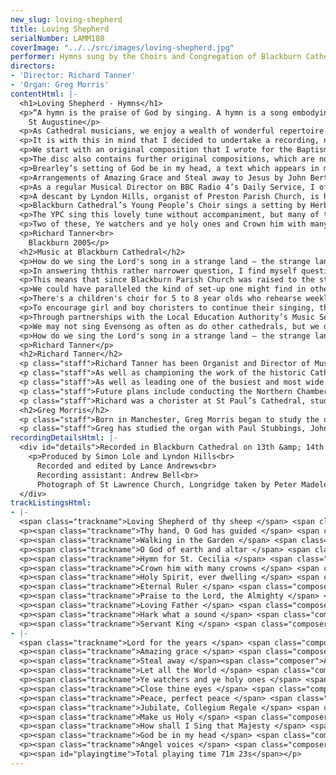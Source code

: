 ```yaml
---
new_slug: loving-shepherd
title: Loving Shepherd
serialNumber: LAMM180
coverImage: "../../src/images/loving-shepherd.jpg"
performer: Hymns sung by the Choirs and Congregation of Blackburn Cathedral
directors:
- 'Director: Richard Tanner'
- 'Organ: Greg Morris'
contentHtml: |-
  <h1>Loving Shepherd - Hymns</h1>
  <p>“A hymn is the praise of God by singing. A hymn is a song embodying the praise of God. If there be merely praise but not praise of God it is not a hymn. If there be praise, and praise of God, but not sung, it is not a hymn. For it to be a hymn, it is needful, therefore, for it to have three things – praise, praise of God, and these sung”.<br>
    St Augustine</p>
  <p>As Cathedral musicians, we enjoy a wealth of wonderful repertoire every day of our lives, from Plainsong to Macmillan, via Palestrina, Byrd, Mozart, Haydn, Bach, Handel, Purcell, Stanford, Parry, Vaughan Williams, Elgar and Britten, to name but a few. However, for many people who attend Church, it is hymnody, above all, that is the music that brings them closest to God. In fact, it was the singing of hymns as a very young child (even as I was learning to talk) that drew me not only to the Church, but also to a life of music making.</p>
  <p>It is with this in mind that I decided to undertake a recording, not of music by a great composer or of a compilation of grand cathedral anthems, but of hymns. I have endeavoured to present both hymns from contrasting musical traditions written over a period of almost half a millennium, and also a variety of ways in which to perform hymns utilising the range of musical resources that we are proud to boast at Blackburn Cathedral.</p>
  <p>We start with an original composition that I wrote for the Baptism of my son, James, in 2000. Jane Leeson’s children’s hymn, Loving Shepherd of thy sheep is most often sung to the tune ‘Buckland’ by L.G. Hayne, a tune that I am extremely fond of. However, for James, I was keen to write a tune of my own, drawing unashamedly upon compositions by John Rutter, Barry Rose and Simon Lole for inspiration in terms of style.</p>
  <p>The disc also contains further original compositions, which are not immediately recognisable as hymns. Herbert Howells’ Hymn for St Cecilia, the patron saint of music, with words by Ursula Vaughan Williams, was written for The Livery Club of the Worshipful Company of Musicians. His Jubilate, written for use in the Chapel of King’s College Cambridge, whilst being a setting of Psalm 100, most certainly meets St Augustine’s criteria for classification as a hymn. Let all the World, the text of which is often sung to the hymn tune “Luckington” by Basil Harwood, is here heard in a setting by Vaughan Williams. It is the final movement of his “Five Mystical Songs” with texts by George Herbert. Close thine eyes – an evening hymn of King Charles I – is set to a beautiful melody by Mary Plumstead and has a Blackburn connection, in that the copy states that the piece was “Sung by Kathleen Ferrier”, the legendary twentieth century singer who began her musical studies at Blackburn Parish Church (now Cathedral) with Herman Brearley, its first cathedral organist.</p>
  <p>Brearley’s setting of God be in my head, a text which appears in many hymn books set to a tune by Walford Davies, is here heard in a version composed for the service to celebrate the elevation of Blackburn Parish Church to Cathedral status. A further setting of a short prayer is also included on the recording. Make us Holy, by Chris Chivers, currently Canon Chancellor of Blackburn Cathedral, was written for the RSCM South Africa Summer School in Cape Town in 2005.</p>
  <p>Arrangements of Amazing Grace and Steal away to Jesus by John Bertalot, another former Organist of Blackburn Cathedral, also feature. Both of these texts seem to be firmly established in contemporary hymnals. Amazing Grace was arranged for Todd Wilson and The Covenant Choir, The Church of the Covenant, Cleveland, Ohio, whilst Steal Away was arranged for Philippa Hyde and the Choristers of Blackburn Cathedral to sing on BBC Radio 4’s Daily Service on 10th September 2001. Whenever we perform this beautiful arrangement, I am always haunted by the memory of the tragedy that took place on the following day.</p>
  <p>As a regular Musical Director on BBC Radio 4’s Daily Service, I often get called upon to arrange hymns for broadcast. A number of arrangements on this recording have been written for this purpose, including Walking in the Garden (for Manchester Chamber Choir), Loving Father, hear our song and Servant King, as have my descants to Thy hand O God, has guided (Thornbury) and Hark what a sound (Highwood). Professor Ian Tracey (organist of Liverpool Anglican Cathedral) also arranged his setting of Peace, perfect peace, to a tune by Orlando Gibbons, for The Daily Service. Written for broadcast by the BBC were Simon Lole’s arrangement of Lord for the years (Lord of the Years) and my arrangement of O God of earth and altar (Kings Lynn). These hymns appeared on a programme from the BBC1 Songs of Praise series that was filmed in Blackburn Cathedral in 2003.</p>
  <p>A descant by Lyndon Hills, organist of Preston Parish Church, is heard in the last verse of John Mason’s How Shall I Sing that Majesty, sung to Ken Naylor’s “Coe Fen”, a tune that is regarded by many as one of the finest hymn tunes of the latter half of the twentieth century.</p>
  <p>Blackburn Cathedral’s Young People’s Choir sings a setting by Herbert Howells of words by Timothy Rees, Holy Spirit, ever dwelling (Salisbury), Charles Villiers Stanford’s arrangement of Praxis Pietatis, Praise to the Lord, the Almighty (a hymn-anthem written to follow his Bible Song No. 5, “A Song of Battle”) and Orlando Gibbons’ setting of John Chadwick’s Eternal ruler of the ceaseless round (Song 1).</p>
  <p>The YPC sing this lovely tune without accompaniment, but many of the hymns on this recording are enriched by the magnificent, thrilling and varied sounds of the organ of Blackburn Cathedral, played most colourfully by Greg Morris. Some people may be disappointed that no hymns are accompanied by piano, guitar or worship group, and indeed some of these hymns would lend themselves well to being performed in these ways. In three hymns, choirs and congregation are, however, joined by Northern Festival Brass and local musicians, Eric and Ben Millest playing percussion, in arrangements written for special occasions at Blackburn Cathedral.</p>
  <p>Two of these, Ye watchers and ye holy ones and Crown him with many crowns were written for the Service of Thanksgiving for the Ministry of the Right Reverend Alan Chesters as Bishop of Blackburn in 2003. Crown him with many crowns incorporates a descant by David Cooper, who was organist when Bishop Chesters was enthroned as Bishop. The descant to Angel Voices ever singing was written for the wedding of former Cathedral Choirman, Anthony Tattersall to Kerry in 1999. Just ten days earlier, the Princess Royal visited Blackburn for the Service of Rededication of the Lantern Tower at which this hymn was also sung to this brass arrangement. I can’t help thinking that this would be one of St Augustine’s favourite hymns, were he alive today, for there can be few hymns that so perfectly embody the praise of God through song.</p>
  <p>Richard Tanner<br>
    Blackburn 2005</p>
  <h2>Music at Blackburn Cathedral</h2>
  <p>How do we sing the Lord's song in a strange land – the strange land of early twenty-first century society? That's not the question that most people ask me about the music at Blackburn Cathedral, but perhaps it should be. By contrast what they normally ask me is how many times a week the choir sings Evensong.</p>
  <p>In answering ththis rather narrower question, I find myself questioning the assumptions that lie behind it. It's a question that may make some sense when asked amid the context of many other cathedrals – with traditions of music centuries long and choir schools as old - but in post-industrial Blackburn it has, I believe, to be posed in a very different way. For though we have a first rate organ – one of the best in the country – a beautiful and resonant building within which to offer worship, and a gifted staff of musicians – organists, organ scholars, choir directors and singing teachers – we don't possess a traditional infrastructure to carry this forward.</p>
  <p>This means that since Blackburn Parish Church was raised to the status of a cathedral in 1926, we have faced the exciting and demanding challenge of creating an educational and musical framework that suits local circumstance.</p>
  <p>We could have paralleled the kind of set-up one might find in other cathedrals, but instead we have tailor-made a range of musical opportunities for children (both boys and girls) from 5 to 18 years of age and beyond, and for adults of all ages.</p>
  <p>There's a children's choir for 5 to 8 year olds who rehearse weekly and contribute to worship from time to time. There are boy choristers from 8 to 13 years old who meet on four days each week, and sing Evensong on Wednesdays and Sundays, as well as at the weekly Cathedral Eucharist. There are two choirs of girls of a similar age - and into their late teens – who rehearse weekly, often sing Evensongs on Tuesdays and Thursdays and on occasion at the weekends. All of the boys and girls are volunteers - as are the men who sing with them – volunteers, supported by parents who bring them to rehearsals and services.</p>
  <p>To encourage girl and boy choristers to continue their singing, there's a Young People's Choir which spans the late teens and early twenties, who provide music for the Parish Eucharist each Sunday. The Renaissance Singers too, an adult chamber choir, also enrich the cathedral's musical life – largely through concerts, but also within worship on annual occasions such as the Ash Wednesday and Ascension Day Eucharists.</p>
  <p>Through partnerships with the Local Education Authority’s Music Service, there are opportunities for young instrumentalists to give lunchtime recitals, and there is a programme of musical events that enables local children to experience the splendour of Blackburn Cathedral. Through the same partnership, there are workshops in schools led by members of the music department. We also lead workshops, give concerts and provide music for special services in churches across the Diocese, and undertake recordings, broadcasts, tours, concerts (many with the leading orchestras of the North West) and the commissioning of new music; all of which means that almost 200 people are involved in music making in the cathedral in an average week.</p>
  <p>We may not sing Evensong as often as do other cathedrals, but we offer what we believe to be a depth and range of musical and educational opportunity which models common values of commitment, service, excellence and enjoyment for the whole community.</p>
  <p>How do we sing the Lord's song in a strange land – the strange land of early twenty-first century society? We get as many people to sing it as possible because we see that in doing so we are advancing the mission and ministry of the church, a church which says to each and every person: your talents and gifts are precious. They are to be used for God's glory.</p>
  <p>Richard Tanner</p>
  <h2>Richard Tanner</h2>
  <p class="staff">Richard Tanner has been Organist and Director of Music at Blackburn Cathedral since June 1998. At Blackburn he has led a music programme which has grown considerably under his leadership.</p>
  <p class="staff">As well as championing the work of the historic Cathedral Choir of boys and men and supporting the work of the Young People's Choir, Richard has developed singing opportunities for girls, and for children aged 5 to 8. He has founded The Friends of Blackburn Cathedral Music, presided over the restoration of the world class Cathedral Organ and formed many important partnerships in the local community. There have been a number of radio and television broadcasts featuring the choirs of the Cathedral and many commercial recordings have been made in the Cathedral.</p>
  <p class="staff">As well as leading one of the busiest and most wide ranging musical programmes in any English Cathedral, Richard also enjoys an exciting freelance career. He is in increasing demand as a freelance choral and orchestral conductor. As a record producer he has worked on over twenty five discs with some of the leading organists, choirs and conductors in the UK. As an organist, he is busy as a recitalist and also enjoys giving concerts with his wife, the soprano Philippa Hyde, in the UK and further afield. Richard is a regular Musical Director and Organist on BBC Radio 4’s Daily Service and he has also worked on BBC TV’s Songs of Praise as Conductor, Organist, Arranger and Musical Adviser on a number of occasions.</p>
  <p class="staff">Future plans include conducting the Northern Chamber Orchestra in the world première recording and performance of a new Organ Concerto written by David Briggs specifically for the recently restored Blackburn Cathedral organ. Requiem, by David Briggs, will also appear on the recording, sung by The Northern Consort of Voices, formed by Richard and featuring some of the best professional singers from the North of England.</p>
  <p class="staff">Richard was a chorister at St Paul’s Cathedral, student at the Royal Academy of Music, and organ scholar of Exeter College, Oxford and St Albans Cathedral. Immediately before moving to Blackburn, he spent five years as Director of Music at All Saints’ Church, Northampton. Further information can be found at his <a href="https://web.archive.org/web/20120720022645/http://www.richardtanner.co.uk/">website</a>.</p>
  <h2>Greg Morris</h2>
  <p class="staff">Born in Manchester, Greg Morris began to study the organ with Andrew Dean at the Manchester Grammar School. He subsequently held organ scholarships at St George’s Chapel, Windsor Castle, Jesus College, Cambridge and St Martin-in-the-Fields, London. While at Cambridge, he held a music exhibition as well as directing and accompanying the two chapel choirs. In September 2000 Greg took up the post of Assistant Director of Music at Blackburn Cathedral. He conducts the Young People’s Choir, which under his direction has visited Rome on its first foreign tour and broadcast live on BBC Radio 4. Greg also accompanies the Cathedral Choir and Cathedral Girls’ Choir, and with them has visited Germany, The Czech Republic and USA, and broadcast on BBC Radios 3 &amp; 4, as well as BBC TV’s Songs of Praise. He is a regular organist for Radio 4’s Daily Service.</p>
  <p class="staff">Greg has studied the organ with Paul Stubbings, John Kitchen and Thomas Trotter. He gained his FRCO diploma in 2000, winning both major prizes. Greg performs regularly as a soloist throughout the UK and abroad. Recent recital venues have included The Queen’s College, Oxford, King’s College, Cambridge, and Westminster Abbey. His first solo CD, Sounds Inspirational, which features music by composers including Bach, Buxtehude, Duruflé and Messiaen, is available on the LAMMAS label, and has received widespread critical acclaim. Future plans include the world première recording and performance of a new Organ Concerto written by David Briggs specifically for the recently restored Blackburn Cathedral organ.</p>
recordingDetailsHtml: |-
  <div id="details">Recorded in Blackburn Cathedral on 13th &amp; 14th November 2004, 16th-18th June 2005 and 30th September 2005 by kind permission of the Dean and Chapter
    <p>Produced by Simon Lole and Lyndon Hills<br>
      Recorded and edited by Lance Andrews<br>
      Recording assistant: Andrew Bell<br>
      Photograph of St Lawrence Church, Longridge taken by Peter Madeley</p>
  </div>
trackListingsHtml:
- |-
  <span class="trackname">Loving Shepherd of thy sheep </span> <span class="composer"> Richard Tanner</span>
  <p><span class="trackname">Thy hand, O God has guided </span> <span class="composer">Basil Harwood, descant Richard Tanner</span></p>
  <p><span class="trackname">Walking in the Garden </span> <span class="composer">Irish, arr. Richard Tanner</span></p>
  <p><span class="trackname">O God of earth and altar </span> <span class="composer">Traditional, arr. Richard Tanner</span></p>
  <p><span class="trackname">Hymn for St. Cecilia </span> <span class="composer">Herbert Howells</span></p>
  <p><span class="trackname">Crown him with many crowns </span> <span class="composer">George Elvey, descant David Cooper, brass arrangement Richard Tanner </span></p>
  <p><span class="trackname">Holy Spirit, ever dwelling </span> <span class="composer">Herbert Howells</span></p>
  <p><span class="trackname">Eternal Ruler </span> <span class="composer">Orlando Gibbons</span></p>
  <p><span class="trackname">Praise to the Lord, the Almighty </span> <span class="composer">Praxis Pietatis, arr. Charles V. Stanford</span></p>
  <p><span class="trackname">Loving Father </span> <span class="composer">Violet Barnett, arr. Richard Tanner</span></p>
  <p><span class="trackname">Hark what a sound </span> <span class="composer">R.R.Terry, descant Richard Tanner</span></p>
  <p><span class="trackname">Servant King </span> <span class="composer">Graham Kendrick, arr. Richard Tanner</span></p>
- |-
  <span class="trackname">Lord for the years </span> <span class="composer">Michael Baughen, arr. Simon Lole</span>
  <p><span class="trackname">Amazing grace </span> <span class="composer">American folk-hymn, arr. John Bertalot</span></p>
  <p><span class="trackname">Steal away </span><span class="composer">Afro-American, arr. John Bertalot</span></p>
  <p><span class="trackname">Let all the World </span> <span class="composer">Ralph Vaughan Williams</span></p>
  <p><span class="trackname">Ye watchers and ye holy ones </span> <span class="composer">Ralph Vaughan Williams, arr. Richard Tanner</span></p>
  <p><span class="trackname">Close thine eyes </span> <span class="composer">Mary Plumstead</span></p>
  <p><span class="trackname">Peace, perfect peace </span> <span class="composer">Orlando Gibbons, arr. Ian Tracey</span></p>
  <p><span class="trackname">Jubilate, Collegium Regale </span> <span class="composer">Herbert Howells</span></p>
  <p><span class="trackname">Make us Holy </span> <span class="composer">Chris Chivers</span></p>
  <p><span class="trackname">How shall I Sing that Majesty </span> <span class="composer">Ken Naylor, descant Lyndon Hills</span></p>
  <p><span class="trackname">God be in my head </span> <span class="composer">Herman Brearley</span></p>
  <p><span class="trackname">Angel voices </span> <span class="composer">Edwin George Monk, arr. Richard Tanner</span></p>
  <p><span id="playingtime">Total playing time 71m 23s</span></p>
---
```


